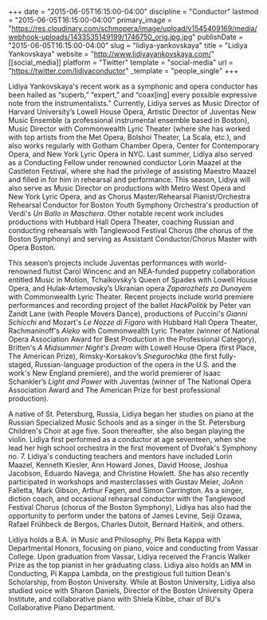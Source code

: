 +++
date = "2015-06-05T16:15:00-04:00"
discipline = "Conductor"
lastmod = "2015-06-05T16:15:00-04:00"
primary_image = "https://res.cloudinary.com/schmopera/image/upload/v1545409169/media/webhook-uploads/1433535149199/1746750_orig.jpg.jpg"
publishDate = "2015-06-05T16:15:00-04:00"
slug = "lidiya-yankovskaya"
title = "Lidiya Yankovskaya"
website = "http://www.lidiyayankovskaya.com/"
[[social_media]]
platform = "Twitter"
template = "social-media"
url = "https://twitter.com/lidiyaconductor"
_template = "people_single"
+++

Lidiya Yankovskaya's recent work as a symphonic and opera conductor has been hailed as “superb,” “expert,” and “coax[ing] every possible expressive note from the instrumentalists.”  Currently, Lidiya serves as Music Director of Harvard University’s Lowell House Opera, Artistic Director of Juventas New Music Ensemble (a professional instrumental ensemble based in Boston), Music Director with Commonwealth Lyric Theater (where she has worked with top artists from the Met Opera, Bolshoi Theater, La Scala, etc.), and also works regularly with Gotham Chamber Opera, Center for Contemporary Opera, and New York Lyric Opera in NYC.  Last summer, Lidiya also served as a Conducting Fellow under renowned conductor Lorin Maazel at the Castleton Festival, where she had the privilege of assisting Maestro Maazel and filled in for him in rehearsal and performance.  This season, Lidiya will also serve as Music Director on productions with  Metro West Opera and New York Lyric Opera, and as Chorus Master/Rehearsal Pianist/Orchestra Rehearsal Conductor for Boston Youth Symphony Orchestra's production of Verdi's *Un Ballo in Maschera*.   Other notable recent work includes productions with Hubbard Hall Opera Theater, coaching Russian and conducting rehearsals with Tanglewood Festival Chorus (the chorus of the Boston Symphony) and serving as Assistant Conductor/Chorus Master with Opera Boston.   

This season’s projects include Juventas performances with world-renowned flutist Carol Wincenc and an NEA-funded puppetry collaboration entitled Music in Motion, Tchaikovsky’s Queen of Spades with Lowell House Opera, and Hulak-Artemovsky’s Ukranian opera *Zaparozhets za Dunayem* with Commonwealth Lyric Theater.   Recent projects include world premiere performances and recording project of the ballet *HackPolitik* by Peter van Zandt Lane (with People Movers Dance), productions of Puccini's *Gianni Schicchi* and Mozart's *Le Nozze di Figaro* with Hubbard Hall Opera Theater, Rachmaninoff's *Aleko* with Commonwealth Lyric Theater (winner of National Opera Association Award for Best Production in the Professional Category), Britten's *A Midsummer Night's Dream* with Lowell House Opera (first Place, The American Prize), Rimsky-Korsakov’s *Snegurochka* (the first fully-staged, Russian-language production of the opera in the U.S. and the work's New England premiere), and the world premierer of Isaac Schankler’s *Light and Power* with Juventas (winner of The National Opera Association Award and The American Prize for best professional production).  

A native of St. Petersburg, Russia, Lidiya began her studies on piano at the Russian Specialized Music Schools and as a singer in the St. Petersburg Children's Choir at age five. Soon thereafter, she also began playing the violin. Lidiya first performed as a conductor at age seventeen, when she lead her high school orchestra in the first movement of Dvořak's Symphony no. 7.  Lidiya's conducting teachers and mentors have included Lorin Maazel, Kenneth Kiesler, Ann Howard Jones, David Hoose, Joshua Jacobson, Eduardo Navega, and Christine Howlett.  She has also recently participated in workshops and masterclasses with  Gustav Meier, JoAnn Falletta, Mark Gibson, Arthur Fagen, and Simon Carrington.  As a singer, diction coach, and occasional rehearsal conductor with the Tanglewood Festival Chorus (chorus of the Boston Symphony), Lidiya has also had the opportunity to perform under the batons of James Levine, Seiji Ozawa, Rafael Frühbeck de Bergos, Charles Dutoit, Bernard Haitink, and others.  

Lidiya holds a B.A. in Music and Philosophy, Phi Beta Kappa with Departmental Honors, focusing on piano, voice and conducting from Vassar College.  Upon graduation from Vassar, Lidiya received the Francis Walker Prize as the top pianist in her graduating class.  Lidiya also holds an MM in Conducting, Pi Kappa Lambda, on the prestigious full tuition Dean's Scholarship, from Boston University.  While at Boston University, Lidiya also studied voice with Sharon Daniels, Director of the Boston University Opera Institute, and collaborative piano with Shiela Kibbe, chair of BU's Collaborative Piano Department.  
